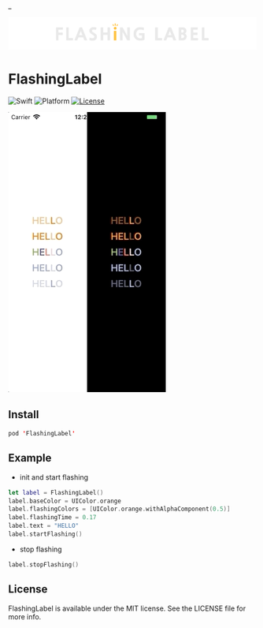 _<p align="center">![flashinglabel_trans](https://github.com/dokgi88/dokgi88.github.io/blob/master/_images/FlashingLabel/flashinglabel_trans.png?raw=true)</p>

# FlashingLabel

![Swift](https://img.shields.io/badge/Swift-5.0-orange.svg)
![Platform](https://img.shields.io/badge/Platform-iOS-lightgrey.svg)
[![License](https://img.shields.io/badge/license-MIT-green.svg)](https://github.com/dokgi88/FlashingLabel/blob/master/LICENSE)

![flashinglabel_play.gif](https://github.com/dokgi88/dokgi88.github.io/blob/master/_images/FlashingLabel/flashinglabel_play.gif?raw=true)

## Install

```swift
pod 'FlashingLabel'
```

## Example

* init and start flashing
```swift
let label = FlashingLabel()
label.baseColor = UIColor.orange
label.flashingColors = [UIColor.orange.withAlphaComponent(0.5)]
label.flashingTime = 0.17
label.text = "HELLO"
label.startFlashing()
```

* stop flashing
```swift
label.stopFlashing()
```

## License

FlashingLabel is available under the MIT license. See the LICENSE file for more info.
